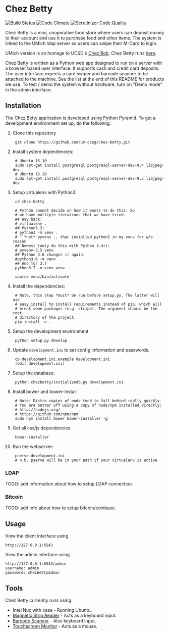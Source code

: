 Chez Betty
==========

[![Build Status](https://travis-ci.org/um-cseg/chez-betty.svg?branch=master)](https://travis-ci.org/um-cseg/chez-betty)
[![Code Climate](https://codeclimate.com/github/um-cseg/chez-betty/badges/gpa.svg)](https://codeclimate.com/github/um-cseg/chez-betty)
[![Scrutinizer Code Quality](https://scrutinizer-ci.com/g/um-cseg/chez-betty/badges/quality-score.png?b=master)](https://scrutinizer-ci.com/g/um-cseg/chez-betty/?branch=master)

Chez Betty is a mini, cooperative food store where users can deposit money to their account
and use it to purchase food and other items. The system is linked
to the UMich ldap server so users can swipe their M-Card to login.

UMich version is an homage to UCSD's [Chez Bob](http://chezbob.ucsd.edu/).
Chez Betty runs [here](http://chezbetty.store).

Chez Betty is written as a Python web app designed to run on a server with
a browser based user interface. It supports cash and credit card deposits. The
user interface expects a card swiper and barcode scanner to be attached to
the machine. See the list at the end of this README for products we use.
To test / demo the system without hardware, turn on "Demo mode" in the admin
interface.

Installation
------------

The Chez Betty application is developed using Python Pyramid. To get a
development environment set up, do the following:

1. Clone this repository

        git clone https://github.com/um-cseg/chez-betty.git

2. Install system dependencies:

        # Ubuntu 15.10
        sudo apt-get install postgresql postgresql-server-dev-9.4 libjpeg-dev
        # Ubuntu 16.10
        sudo apt-get install postgresql postgresql-server-dev-9.5 libjpeg-dev

1. Setup virtualenv with Python3:

        cd chez-betty

        # Python cannot decide on how it wants to do this. So
        # we have multiple iterations that we have tried.
        ## Way back:
        # virtualenv .
        ## Python3.3:
        # python3 -m venv .
        # ^ *not* pyvenv ., that installed python2 in my venv for w/e reason
        ## Newest (only do this with Python 3.4+):
        # pyvenv-3.5 venv
        ## Python 3.6 changes it again!
        #python3.6 -m venv
        ## And for 3.7
        python3.7 -m venv venv

        source venv/bin/activate

2. Install the dependencies:

        # Note, this step *must* be run before setup.py. The latter will use
        # easy_install to install requirements instead of pip, which will
        # break some packages (e.g. stripe). The argument should be the root
        # directory of the project.
        pip install -e .

2. Setup the development environment

        python setup.py develop

3. Update `development.ini` to set config information and passwords.

        cp development.ini.example development.ini
        [edit development.ini]

3. Setup the database:

        python chezbetty/initializedb.py development.ini

4. Install bower and bower-install

        # Note: Distro copies of node tend to fall behind really quickly.
        # You are better off using a copy of node/npm installed directly:
        # http://nodejs.org/
        # https://github.com/npm/npm
        sudo npm install bower bower-installer -g

5. Get all css/js dependencies

        bower-installer

4. Run the webserver:

        pserve development.ini
        # n.b. pserve will be in your path if your virtualenv is active


### LDAP

TODO: add information about how to setup LDAP connection.

### Bitcoin

TODO: add info about how to setup bitcoin/coinbase.

Usage
-----

View the client interface using

    http://127.0.0.1:6543

View the admin interface using

    http://127.0.0.1:6543/admin
    username: admin
    password: chezbettyadmin

Tools
-----

Chez Betty currently runs using:

- Intel Nuc with case - Running Ubuntu.
- [Magnetic Strip Reader](https://www.cdw.com/shop/products/MagTek-SureSwipe-Reader-USB-HID-Keyboard-Interface-magnetic-card-reader/1140626.aspx) - Acts as a keyboard input.
- [Barcode Scanner](https://www.cdw.com/shop/products/Motorola-LS2208-barcode-scanner-scanner-and-USB-cable-included/3021140.aspx) - Also keyboard input.
- [Touchscreen Monitor](http://www.amazon.com/ViewSonic-TD2220-22-Inch-LED-Lit-Display/dp/B009F1IKFC) - Acts as a mouse.
